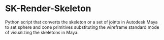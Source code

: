 # SK-Render-Skeleton

Python script that converts the skeleton or a set of joints in Autodesk Maya to set sphere and cone primitives substituting the wireframe standard mode of visualizing the skeletons in Maya.
